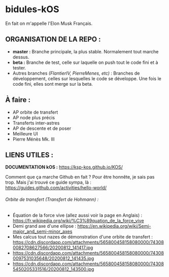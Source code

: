 # bidules-kOS
En fait on m'appelle l'Elon Musk Français.

## ORGANISATION DE LA REPO :
- **master :** Branche principale, la plus stable. Normalement tout marche dessus.
- **beta :** Branche de test, celle sur laquelle on push tout le code fini et à tester.
- Autres branches *(FlantierIV, PierreMenes, etc)* : Branches de développement, celles sur lesquelles le code se développe. Une fois le code fini, elles sont merge sur la beta.

## À faire :
- AP orbite de transfert
- AP node plus précis
- Transferts inter-astres
- AP de descente et de poser
- Meilleure UI
- Pierre Ménès Mk. III

## LIENS UTILES :

**DOCUMENTATION kOS :** https://ksp-kos.github.io/KOS/

Comment que ça marche Github en fait ? Pour être honnête, je sais pas trop. Mais j'ai trouvé ce guide sympa, là : https://guides.github.com/activities/hello-world/

###### Orbite de transfert (Transfert de Hohmann) :

- Équation de la force vive (allez aussi voir la page en Anglais) : https://fr.wikipedia.org/wiki/%C3%89quation_de_la_force_vive
- Demi grand axe d'une ellipse : https://en.wikipedia.org/wiki/Semi-major_and_semi-minor_axes
- Mes calcus tout nazes de démonstration d'une orbite de transfert : https://cdn.discordapp.com/attachments/565800458158080000/743080082708627566/20200812_141417.jpg
- https://cdn.discordapp.com/attachments/565800458158080000/743080097531035648/20200812_141435.jpg
- https://cdn.discordapp.com/attachments/565800458158080000/743085450205331516/20200812_143500.jpg
